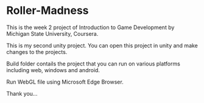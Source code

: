 # Roller-Madness

This is the week 2 project of Introduction to Game Development by Michigan State University, Coursera.

This is my second unity project. You can open this project in unity and make changes to the projects.

Build folder contails the project that you can run on various platforms including web, windows and android.

Run WebGL file using Microsoft Edge Browser.

Thank you...
